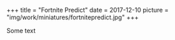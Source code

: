 +++
title = "Fortnite Predict"
date = 2017-12-10
picture = "img/work/miniatures/fortnitepredict.jpg"
+++

Some text
